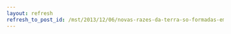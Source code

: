 ```yaml
---
layout: refresh
refresh_to_post_id: /mst/2013/12/06/novas-razes-da-terra-so-formadas-em-sade-do-campo
---
```

